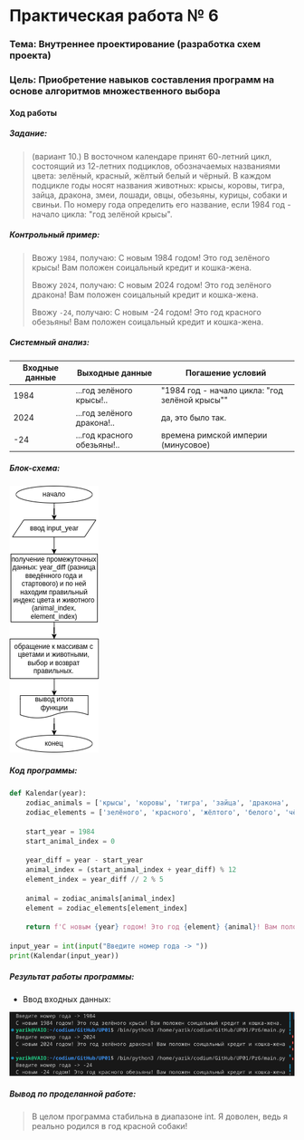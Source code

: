 # Практическая работа № 6 #

### Тема: Внутреннее проектирование (разработка схем проекта) ###

### Цель: Приобретение навыков составления программ на основе алгоритмов множественного выбора ###

#### Ход работы ####

##### Задание: #####

> (вариант 10.) В восточном календаре принят 60-летний цикл, состоящий из 12-летних подциклов, обозначаемых названиями цвета: зелёный, красный, жёлтый белый и чёрный. В каждом подцикле годы носят названия животных: крысы, коровы, тигра, зайца, дракона, змеи, лошади, овцы, обезьяны, курицы, собаки и свиньи. По номеру года определить его название, если 1984 год - начало цикла: "год зелёной крысы".

##### Контрольный пример: #####

> Ввожу `1984`, получаю: С новым 1984 годом! Это год зелёного крысы! Вам положен соицальный кредит и кошка-жена.
>
> Ввожу `2024`, получаю: С новым 2024 годом! Это год зелёного дракона! Вам положен соицальный кредит и кошка-жена.
>
> Ввожу `-24`, получаю: С новым -24 годом! Это год красного обезьяны! Вам положен соицальный кредит и кошка-жена.

##### Системный анализ: #####

| Входные данные  | Выходные данные | Погашение условий|
| --------------- | --------------- | ---------------- |
| 1984          | ...год зелёного крысы!..        | "1984 год - начало цикла: "год зелёной крысы""     |
| 2024        | ...год зелёного дракона!..       | да, это было так.   |
| -24     |...год красного обезьяны!..  | времена римской империи (минусовое) |

##### Блок-схема: #####

![блок-схема](block.png)

##### Код программы: #####
```python
def Kalendar(year):
    zodiac_animals = ['крысы', 'коровы', 'тигра', 'зайца', 'дракона', 'змеи', 'лошади', 'овцы', 'обезьяны', 'курицы', 'собаки', 'свиньи']
    zodiac_elements = ['зелёного', 'красного', 'жёлтого', 'белого', 'чёрного']
    
    start_year = 1984
    start_animal_index = 0
    
    year_diff = year - start_year
    animal_index = (start_animal_index + year_diff) % 12
    element_index = year_diff // 2 % 5
    
    animal = zodiac_animals[animal_index]
    element = zodiac_elements[element_index]
    
    return f'С новым {year} годом! Это год {element} {animal}! Вам положен соицальный кредит и кошка-жена.'

input_year = int(input("Введите номер года -> "))
print(Kalendar(input_year))
```
##### Результат работы программы: #####

* Ввод входных данных:

![Снимок](screen.png)

##### Вывод по проделанной работе: #####

> В целом программа стабильна в диапазоне int. Я доволен, ведь я реально родился в год красной собаки!